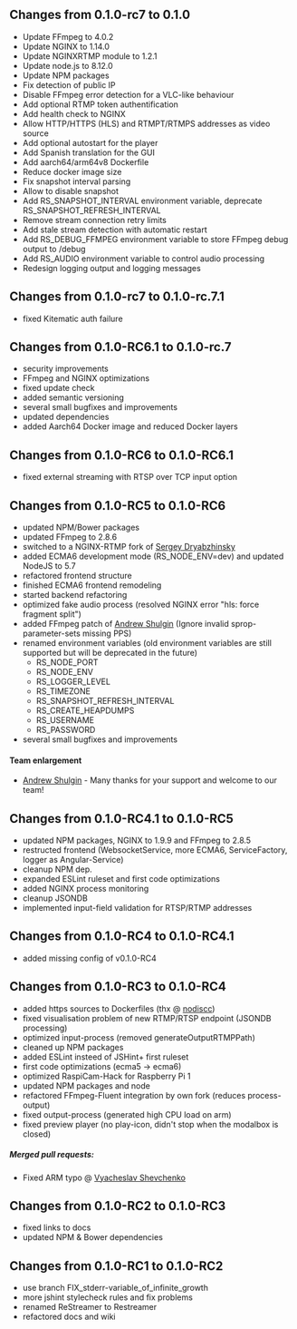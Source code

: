 ## Changes from 0.1.0-rc7 to 0.1.0

* Update FFmpeg to 4.0.2
* Update NGINX to 1.14.0
* Update NGINXRTMP module to 1.2.1
* Update node.js to 8.12.0
* Update NPM packages
* Fix detection of public IP
* Disable FFmpeg error detection for a VLC-like behaviour
* Add optional RTMP token authentification
* Add health check to NGINX
* Allow HTTP/HTTPS (HLS) and RTMPT/RTMPS addresses as video source
* Add optional autostart for the player
* Add Spanish translation for the GUI
* Add aarch64/arm64v8 Dockerfile
* Reduce docker image size
* Fix snapshot interval parsing
* Allow to disable snapshot
* Add RS_SNAPSHOT_INTERVAL environment variable, deprecate RS_SNAPSHOT_REFRESH_INTERVAL
* Remove stream connection retry limits
* Add stale stream detection with automatic restart
* Add RS_DEBUG_FFMPEG environment variable to store FFmpeg debug output to /debug
* Add RS_AUDIO environment variable to control audio processing
* Redesign logging output and logging messages

## Changes from 0.1.0-rc7 to 0.1.0-rc.7.1

* fixed Kitematic auth failure

## Changes from 0.1.0-RC6.1 to 0.1.0-rc.7

* security improvements
* FFmpeg and NGINX optimizations
* fixed update check
* added semantic versioning 
* several small bugfixes and improvements
* updated dependencies
* added Aarch64 Docker image and reduced Docker layers

## Changes from 0.1.0-RC6 to 0.1.0-RC6.1

* fixed external streaming with RTSP over TCP input option

## Changes from 0.1.0-RC5 to 0.1.0-RC6

* updated NPM/Bower packages
* updated FFmpeg to 2.8.6
* switched to a NGINX-RTMP fork of [Sergey Dryabzhinsky](https://github.com/sergey-dryabzhinsky/nginx-rtmp-module)
* added ECMA6 development mode (RS_NODE_ENV=dev) and updated NodeJS to 5.7
* refactored frontend structure
* finished ECMA6 frontend remodeling
* started backend refactoring
* optimized fake audio process (resolved NGINX error "hls: force fragment split")
* added FFmpeg patch of [Andrew Shulgin](https://github.com/andrew-shulgin) (Ignore invalid sprop-parameter-sets missing PPS)
* renamed environment variables (old environment variables are still supported but will be deprecated in the future)
  * RS_NODE_PORT
  * RS_NODE_ENV
  * RS_LOGGER_LEVEL
  * RS_TIMEZONE
  * RS_SNAPSHOT_REFRESH_INTERVAL
  * RS_CREATE_HEAPDUMPS
  * RS_USERNAME
  * RS_PASSWORD
* several small bugfixes and improvements 

#### Team enlargement

* [Andrew Shulgin](https://github.com/andrew-shulgin) - Many thanks for your support and welcome to our team!

## Changes from 0.1.0-RC4.1 to 0.1.0-RC5

* updated NPM packages, NGINX to 1.9.9 and FFmpeg to 2.8.5
* restructed frontend (WebsocketService, more ECMA6, ServiceFactory, logger as Angular-Service)
* cleanup NPM dep.
* expanded ESLint ruleset and first code optimizations
* added NGINX process monitoring
* cleanup JSONDB
* implemented input-field validation for RTSP/RTMP addresses

## Changes from 0.1.0-RC4 to 0.1.0-RC4.1

* added missing config of v0.1.0-RC4

## Changes from 0.1.0-RC3 to 0.1.0-RC4

* added https sources to Dockerfiles (thx @ [nodiscc](https://github.com/nodiscc))
* fixed visualisation problem of new RTMP/RTSP endpoint (JSONDB processing)
* optimized input-process (removed generateOutputRTMPPath)
* cleaned up NPM packages
* added ESLint insteed of JSHint+ first ruleset
* first code optimizations (ecma5 -> ecma6)
* optimized RaspiCam-Hack for Raspberry Pi 1
* updated NPM packages and node
* refactored FFmpeg-Fluent integration by own fork (reduces process-output)
* fixed output-process (generated high CPU load on arm)
* fixed preview player (no play-icon, didn't stop when the modalbox is closed)

##### Merged pull requests:

* Fixed ARM typo @ [Vyacheslav Shevchenko](https://github.com/bliz937)

## Changes from 0.1.0-RC2 to 0.1.0-RC3

* fixed links to docs
* updated NPM & Bower dependencies

## Changes from 0.1.0-RC1 to 0.1.0-RC2

* use branch FIX_stderr-variable_of_infinite_growth
* more jshint stylecheck rules and fix problems
* renamed ReStreamer to Restreamer
* refactored docs and wiki
